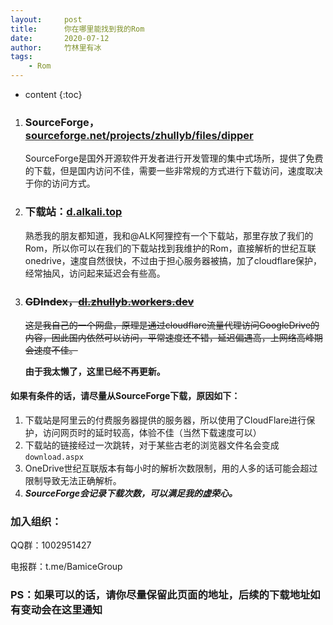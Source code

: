 ```yaml
---
layout:     post
title:      你在哪里能找到我的Rom
date:       2020-07-12
author:     竹林里有冰
tags:
    - Rom
---
```


* content
{:toc}

1. ### SourceForge，[sourceforge.net/projects/zhullyb/files/dipper](https://sourceforge.net/projects/zhullyb/files/)

   SourceForge是国外开源软件开发者进行开发管理的集中式场所，提供了免费的下载，但是国内访问不佳，需要一些非常规的方式进行下载访问，速度取决于你的访问方式。

2. ### 下载站：[d.alkali.top](https://d.alkali.top/#/1/main/Xiaomi-Mi8-ROM)

   熟悉我的朋友都知道，我和@ALK阿狸控有一个下载站，那里存放了我们的Rom，所以你可以在我们的下载站找到我维护的Rom，直接解析的世纪互联onedrive，速度自然很快，不过由于担心服务器被搞，加了cloudflare保护，经常抽风，访问起来延迟会有些高。

3. ### ~~GDIndex，[dl.zhullyb.workers.dev](https://dl.zhullyb.workers.dev/)~~

   ~~这是我自己的一个网盘，原理是通过cloudflare流量代理访问GoogleDrive的内容，因此国内依然可以访问，平常速度还不错，延迟偏遇高，上网络高峰期会速度不佳。~~

   **由于我太懒了，这里已经不再更新。**

#### 如果有条件的话，请尽量从SourceForge下载，原因如下：

1. 下载站是阿里云的付费服务器提供的服务器，所以使用了CloudFlare进行保护，访问网页时的延时较高，体验不佳（当然下载速度可以）
2. 下载站的链接经过一次跳转，对于某些古老的浏览器文件名会变成```download.aspx```
3. OneDrive世纪互联版本有每小时的解析次数限制，用的人多的话可能会超过限制导致无法正确解析。
4. ***SourceForge会记录下载次数，可以满足我的虚荣心。***

### 加入组织：

QQ群：1002951427

电报群：t.me/BamiceGroup

### PS：如果可以的话，请你尽量保留此页面的地址，后续的下载地址如有变动会在这里通知

